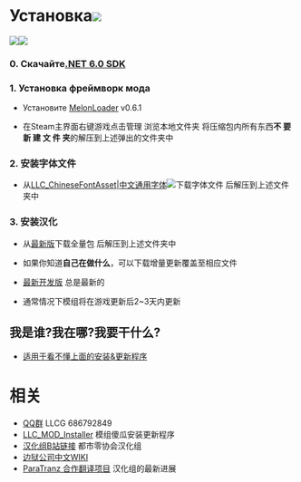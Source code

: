 # Установка[![](https://img.shields.io/github/downloads/LocalizeLimbusCompany/LocalizeLimbusCompany/total.svg?label=下载&style=social)](../../releases)

[![](https://img.shields.io/github/release/LocalizeLimbusCompany/LocalizeLimbusCompany.svg?label=最新版&style=social)![](https://img.shields.io/github/downloads/LocalizeLimbusCompany/LocalizeLimbusCompany/latest/total.svg?label=下载&style=social)](../../releases/latest)
### 0. Скачайте[.NET 6.0 SDK](https://dotnet.microsoft.com/zh-cn/download/dotnet/thank-you/sdk-6.0.406-windows-x64-installer)
### 1. Установка фреймворк мода
   - Установите [MelonLoader](https://github.com/LavaGang/MelonLoader) v0.6.1
   
   - 在Steam主界面右键游戏点击管理 浏览本地文件夹 将压缩包内所有东西**不 要 新 建 文 件 夹**的解压到上述弹出的文件夹中
### 2. 安装字体文件
   - 从[LLC_ChineseFontAsset|中文通用字体![](https://img.shields.io/github/release/LocalizeLimbusCompany/LLC_ChineseFontAsset.svg?label=更新日期)](../../../LLC_ChineseFontAsset)下载字体文件 后解压到上述文件夹中
### 3. 安装汉化
   - 从[最新版](../../releases)下载全量包 后解压到上述文件夹中

   - 如果你知道**自己在做什么**，可以下载增量更新覆盖至相应文件
    
   - [最新开发版](../../actions/workflows/dev.yml) 总是最新的
   
   - 通常情况下模组将在游戏更新后2~3天内更新
## 我是谁?我在哪?我要干什么?
   - [适用于看不懂上面的安装&更新程序](../../../LLC_MOD_Installer)
# 相关
- [QQ群](https://jq.qq.com/?_wv=1027&k=5NE6Kvg2) LLCG 686792849
- [LLC_MOD_Installer](../../../LLC_MOD_Installer) 模组傻瓜安装更新程序
- [汉化组B站链接](https://space.bilibili.com/1247764479) 都市零协会汉化组
- [边狱公司中文WIKI](https://limbuscompany.huijiwiki.com)
- [ParaTranz 合作翻译项目](https://paratranz.cn/projects/6860) 汉化组的最新进展
